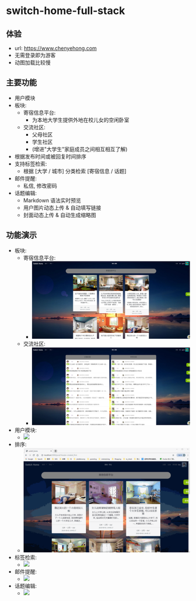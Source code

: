 switch-home-full-stack
===


体验
---
- url: https://www.chenyehong.com
- 无需登录即为游客
- 动图加载比较慢

主要功能
---
- 用户模块
- 板块:
    - 寄宿信息平台:
        - 为本地大学生提供外地在校儿女的空闲卧室
    - 交流社区: 
        - 父母社区
        - 学生社区
        - (增进"大学生"家庭成员之间相互相互了解)
- 根据发布时间或被回复时间排序
- 支持标签检索:
    - 根据 [大学 / 城市] 分类检索 [寄宿信息 / 话题]
- 邮件提醒:
    - 私信, 修改密码
- 话题编辑:
    - Markdown 语法实时预览
    - 用户图片动态上传 & 自动填写链接
    - 封面动态上传 & 自动生成缩略图

功能演示
---
- 板块:
    - 寄宿信息平台:
        - ![](/img-show/board_post.png)
    - 交流社区: 
        - ![](/img-show/board_topic.png)
- 用户模块:
    - ![](/img-show/user_module.gif)
- 排序:
    - ![](/img-show/sort.gif)
- 标签检索:
    - ![](/img-show/search.gif)
- 邮件提醒:
    - ![](/img-show/mail.gif)
- 话题编辑:
    - ![](/img-show/post.gif)
